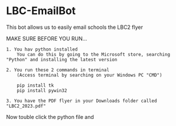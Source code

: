# LBC-EmailBot
This bot allows us to easily email schools the LBC2 flyer

MAKE SURE BEFORE YOU RUN...

    1. You hav python installed 
        You can do this by going to the Microsoft store, searching "Python" and installing the latest version

    2. You run these 2 commands in terminal 
        (Access terminal by searching on your Windows PC "CMD")

        pip install tk
        pip install pywin32

    3. You have the PDF flyer in your Downloads folder called "LBC2_2023.pdf"

Now touble click the python file and 